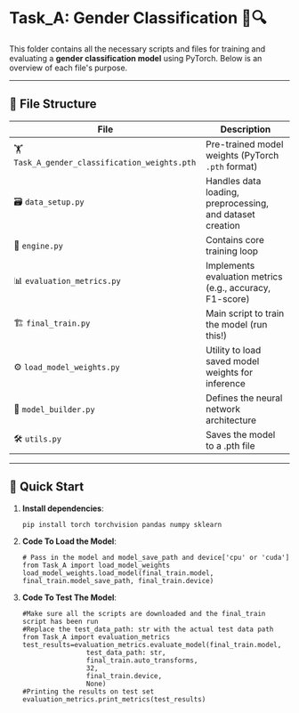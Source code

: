 # Task_A: Gender Classification 👥🔍

This folder contains all the necessary scripts and files for training and evaluating a **gender classification model** using PyTorch. Below is an overview of each file's purpose.

---

## 📂 File Structure

| File | Description |
|------|-------------|
| 🏋️ `Task_A_gender_classification_weights.pth` | Pre-trained model weights (PyTorch `.pth` format) |
| 🗃️ `data_setup.py` | Handles data loading, preprocessing, and dataset creation |
| 🚀 `engine.py` | Contains core training loop |
| 📊 `evaluation_metrics.py` | Implements evaluation metrics (e.g., accuracy, F1-score) |
| 🏗️ `final_train.py` | Main script to train the model (run this!) |
| ⚙️ `load_model_weights.py` | Utility to load saved model weights for inference |
| 🧠 `model_builder.py` | Defines the neural network architecture |
| 🛠️ `utils.py` | Saves the model to a .pth file |

---

## 🚀 Quick Start

1. **Install dependencies**:
   ```
   pip install torch torchvision pandas numpy sklearn 
   ```
2. **Code To Load the Model**:
   ```
   # Pass in the model and model_save_path and device['cpu' or 'cuda']
   from Task_A import load_model_weights
   load_model_weights.load_model(final_train.model, final_train.model_save_path, final_train.device)
   ```
2. **Code To Test The Model**:
   ```
   #Make sure all the scripts are downloaded and the final_train script has been run
   #Replace the test_data_path: str with the actual test data path
   from Task_A import evaluation_metrics
   test_results=evaluation_metrics.evaluate_model(final_train.model,
                   test_data_path: str,
                   final_train.auto_transforms,
                   32,
                   final_train.device,
                   None)
   #Printing the results on test set
   evaluation_metrics.print_metrics(test_results)
   ```
